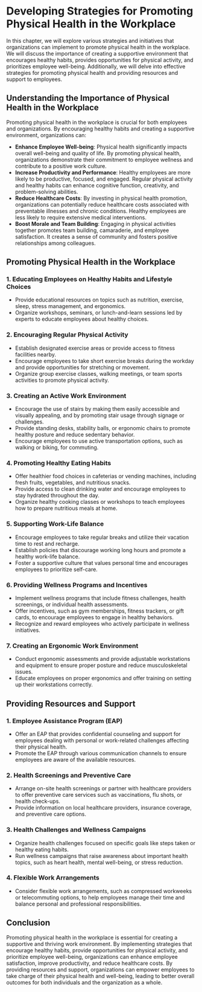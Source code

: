 Developing Strategies for Promoting Physical Health in the Workplace
=============================================================================

In this chapter, we will explore various strategies and initiatives that organizations can implement to promote physical health in the workplace. We will discuss the importance of creating a supportive environment that encourages healthy habits, provides opportunities for physical activity, and prioritizes employee well-being. Additionally, we will delve into effective strategies for promoting physical health and providing resources and support to employees.

Understanding the Importance of Physical Health in the Workplace
----------------------------------------------------------------

Promoting physical health in the workplace is crucial for both employees and organizations. By encouraging healthy habits and creating a supportive environment, organizations can:

* **Enhance Employee Well-being**: Physical health significantly impacts overall well-being and quality of life. By promoting physical health, organizations demonstrate their commitment to employee wellness and contribute to a positive work culture.
* **Increase Productivity and Performance**: Healthy employees are more likely to be productive, focused, and engaged. Regular physical activity and healthy habits can enhance cognitive function, creativity, and problem-solving abilities.
* **Reduce Healthcare Costs**: By investing in physical health promotion, organizations can potentially reduce healthcare costs associated with preventable illnesses and chronic conditions. Healthy employees are less likely to require extensive medical interventions.
* **Boost Morale and Team Building**: Engaging in physical activities together promotes team building, camaraderie, and employee satisfaction. It creates a sense of community and fosters positive relationships among colleagues.

Promoting Physical Health in the Workplace
------------------------------------------

### 1. **Educating Employees on Healthy Habits and Lifestyle Choices**

* Provide educational resources on topics such as nutrition, exercise, sleep, stress management, and ergonomics.
* Organize workshops, seminars, or lunch-and-learn sessions led by experts to educate employees about healthy choices.

### 2. **Encouraging Regular Physical Activity**

* Establish designated exercise areas or provide access to fitness facilities nearby.
* Encourage employees to take short exercise breaks during the workday and provide opportunities for stretching or movement.
* Organize group exercise classes, walking meetings, or team sports activities to promote physical activity.

### 3. **Creating an Active Work Environment**

* Encourage the use of stairs by making them easily accessible and visually appealing, and by promoting stair usage through signage or challenges.
* Provide standing desks, stability balls, or ergonomic chairs to promote healthy posture and reduce sedentary behavior.
* Encourage employees to use active transportation options, such as walking or biking, for commuting.

### 4. **Promoting Healthy Eating Habits**

* Offer healthier food choices in cafeterias or vending machines, including fresh fruits, vegetables, and nutritious snacks.
* Provide access to clean drinking water and encourage employees to stay hydrated throughout the day.
* Organize healthy cooking classes or workshops to teach employees how to prepare nutritious meals at home.

### 5. **Supporting Work-Life Balance**

* Encourage employees to take regular breaks and utilize their vacation time to rest and recharge.
* Establish policies that discourage working long hours and promote a healthy work-life balance.
* Foster a supportive culture that values personal time and encourages employees to prioritize self-care.

### 6. **Providing Wellness Programs and Incentives**

* Implement wellness programs that include fitness challenges, health screenings, or individual health assessments.
* Offer incentives, such as gym memberships, fitness trackers, or gift cards, to encourage employees to engage in healthy behaviors.
* Recognize and reward employees who actively participate in wellness initiatives.

### 7. **Creating an Ergonomic Work Environment**

* Conduct ergonomic assessments and provide adjustable workstations and equipment to ensure proper posture and reduce musculoskeletal issues.
* Educate employees on proper ergonomics and offer training on setting up their workstations correctly.

Providing Resources and Support
-------------------------------

### 1. **Employee Assistance Program (EAP)**

* Offer an EAP that provides confidential counseling and support for employees dealing with personal or work-related challenges affecting their physical health.
* Promote the EAP through various communication channels to ensure employees are aware of the available resources.

### 2. **Health Screenings and Preventive Care**

* Arrange on-site health screenings or partner with healthcare providers to offer preventive care services such as vaccinations, flu shots, or health check-ups.
* Provide information on local healthcare providers, insurance coverage, and preventive care options.

### 3. **Health Challenges and Wellness Campaigns**

* Organize health challenges focused on specific goals like steps taken or healthy eating habits.
* Run wellness campaigns that raise awareness about important health topics, such as heart health, mental well-being, or stress reduction.

### 4. **Flexible Work Arrangements**

* Consider flexible work arrangements, such as compressed workweeks or telecommuting options, to help employees manage their time and balance personal and professional responsibilities.

Conclusion
----------

Promoting physical health in the workplace is essential for creating a supportive and thriving work environment. By implementing strategies that encourage healthy habits, provide opportunities for physical activity, and prioritize employee well-being, organizations can enhance employee satisfaction, improve productivity, and reduce healthcare costs. By providing resources and support, organizations can empower employees to take charge of their physical health and well-being, leading to better overall outcomes for both individuals and the organization as a whole.
